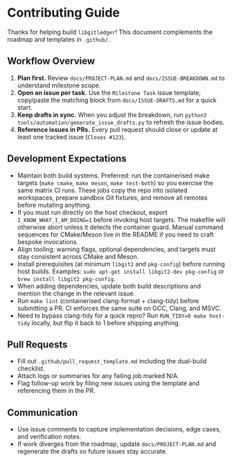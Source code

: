 # Contributing Guide

Thanks for helping build `libgitledger`! This document complements the roadmap and templates in `.github/`.

## Workflow Overview

1. **Plan first.** Review `docs/PROJECT-PLAN.md` and `docs/ISSUE-BREAKDOWN.md` to understand milestone scope.
2. **Open an issue per task.** Use the `Milestone Task` issue template; copy/paste the matching block from `docs/ISSUE-DRAFTS.md` for a quick start.
3. **Keep drafts in sync.** When you adjust the breakdown, run `python3 tools/automation/generate_issue_drafts.py` to refresh the issue bodies.
4. **Reference issues in PRs.** Every pull request should close or update at least one tracked issue (`Closes #123`).

## Development Expectations

- Maintain both build systems. Preferred: run the containerised make targets (`make cmake`, `make meson`, `make test-both`) so you exercise the same matrix CI runs. These jobs copy the repo into isolated workspaces, prepare sandbox Git fixtures, and remove all remotes before mutating anything.
- If you must run directly on the host checkout, export `I_KNOW_WHAT_I_AM_DOING=1` before invoking host targets. The makefile will otherwise abort unless it detects the container guard. Manual command sequences for CMake/Meson live in the README if you need to craft bespoke invocations.
- Align tooling: warning flags, optional dependencies, and targets must stay consistent across CMake and Meson.
- Install prerequisites (at minimum `libgit2` and `pkg-config`) before running host builds. Examples: `sudo apt-get install libgit2-dev pkg-config` or `brew install libgit2 pkg-config`.
- When adding dependencies, update both build descriptions and mention the change in the relevant issue.
- Run `make lint` (containerised clang-format + clang-tidy) before submitting a PR. CI enforces the same suite on GCC, Clang, and MSVC.
- Need to bypass clang-tidy for a quick repro? Run `RUN_TIDY=0 make host-tidy` locally, but flip it back to 1 before shipping anything.

## Pull Requests

- Fill out `.github/pull_request_template.md` including the dual-build checklist.
- Attach logs or summaries for any failing job marked N/A.
- Flag follow-up work by filing new issues using the template and referencing them in the PR.

## Communication

- Use issue comments to capture implementation decisions, edge cases, and verification notes.
- If work diverges from the roadmap, update `docs/PROJECT-PLAN.md` and regenerate the drafts so future issues stay accurate.
